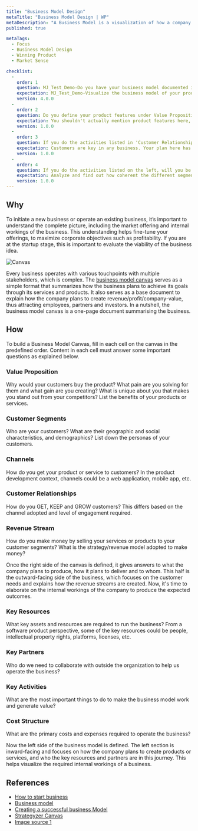 ```yaml
---
title: "Business Model Design"
metaTitle: "Business Model Design | WP"
metaDescription: "A Business Model is a visualization of how a company plans to operate, create value and make money. The Business Model Canvas consists of nine cells that capture different aspects of a business. It can be used to describe different companies from a startup to a large enterprise."
published: true

metaTags:
  - Focus
  - Business Model Design
  - Winning Product
  - Market Sense

checklist: 
  -
    order: 1
    question: MJ_Test_Demo-Do you have your business model documented in the form of a canvas (or an equivalent)?
    expectation: MJ_Test_Demo-Visualize the business model of your product to analyze and optimize how the front-stage (customer-facing elements) and back-stage (partners, key activities, key resources and cost) operate in synergy. 
    version: 4.0.0
  - 
    order: 2
    question: Do you define your product features under Value Proposition?
    expectation: You shouldn't actually mention product features here, rather, think about benefits your product will offer your customers.
    version: 1.0.0
  - 
    order: 3
    question: If you do the activities listed in 'Customer Relationships', will you be able to find and enough retain customers to build a sustainable business?
    expectation: Customers are key in any business. Your plan here has to be well thought through.
    version: 1.0.0
  -
    order: 4
    question: If you do the activities listed on the left, will you be able to deliver all customer facing (right side) activities effectively?
    expectation: Analyze and find out how coherent the different segments are in your business model.
    version: 1.0.0
---
```


## Why

To initiate a new business or operate an existing business, it’s important to understand the complete picture, including the market offering and internal workings of the business. This understanding helps fine-tune your offerings, to maximize corporate objectives such as profitability. If you are at the startup stage, this is important to evaluate the viability of the business idea.

![Canvas](https://sites.google.com/site/moocmodulesnils/_/rsrc/1472851821761/marketing/the-business-model-canvas/BMC1.jpg)

Every business operates with various touchpoints with multiple stakeholders, which is complex. The [business model canvas](https://www.strategyzer.com/canvas/business-model-canvas) serves as a simple format that summarizes how the business plans to achieve its goals through its services and products. It also serves as a base document to explain how the company plans to create revenue/profit/company-value, thus attracting employees, partners and investors. In a nutshell, the business model canvas is a one-page document summarising the business.

## How

To build a Business Model Canvas, fill in each cell on the canvas in the predefined order. Content in each cell must answer some important questions as explained below.

### Value Proposition

Why would your customers buy the product? What pain are you solving for them and what gain are you creating? What is unique about you that makes you stand out from your competitors? List the benefits of your products or services.

### Customer Segments

Who are your customers? What are their geographic and social characteristics, and demographics? List down the personas of your customers.

### Channels

How do you get your product or service to customers? In the product development context, channels could be a web application, mobile app, etc.

### Customer Relationships

How do you GET, KEEP and GROW customers? This differs based on the channel adopted and level of engagement required.

### Revenue Stream

How do you make money by selling your services or products to your customer segments? What is the strategy/revenue model adopted to make money?

Once the right side of the canvas is defined, it gives answers to what the company plans to produce, how it plans to deliver and to whom. This half is the outward-facing side of the business, which focuses on the customer needs and explains how the revenue streams are created. Now, it's time to elaborate on the internal workings of the company to produce the expected outcomes.

### Key Resources

What key assets and resources are required to run the business? From a software product perspective, some of the key resources could be people, intellectual property rights, platforms, licenses, etc.

### Key Partners

Who do we need to collaborate with outside the organization to help us operate the business?

### Key Activities

What are the most important things to do to make the business model work and generate value?

### Cost Structure

What are the primary costs and expenses required to operate the business?

Now the left side of the business model is defined. The left section is inward-facing and focuses on how the company plans to create products or services, and who the key resources and partners are in this journey. This helps visualize the required internal workings of a business.

## References

- [How to start business](https://www.dummies.com/business/start-a-business/business-plans/defining-your-business-model/)
- [Business model](https://www.investopedia.com/terms/b/businessmodel.asp)
- [Creating a successful business Model](https://www.youtube.com/watch?v=IP0cUBWTgpY)
- [Strategyzer Canvas](https://www.strategyzer.com/canvas/business-model-canvas)
- [Image source 1](https://sites.google.com/site/moocmodulesnils/marketing/the-business-model-canvas)

